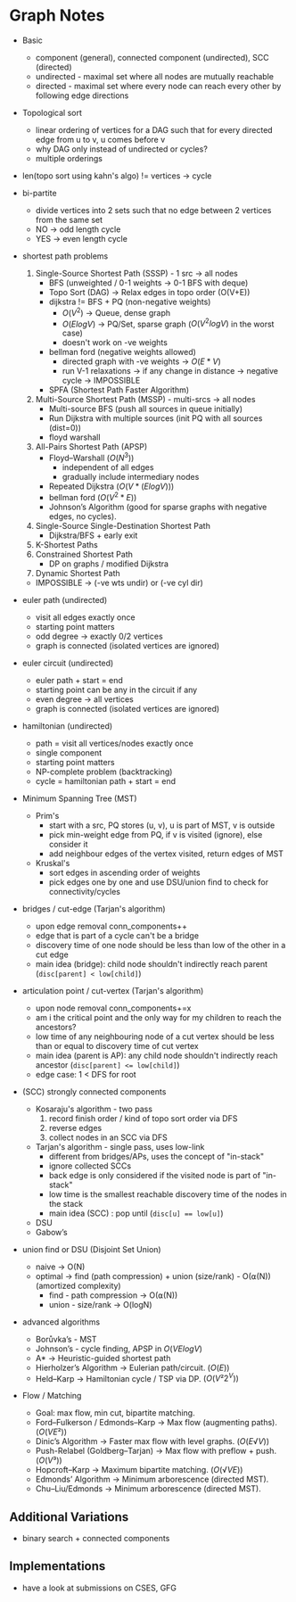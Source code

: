 # Graph Notes

- Basic
  - component (general), connected component (undirected), SCC (directed)
  - undirected - maximal set where all nodes are mutually reachable
  - directed - maximal set where every node can reach every other by following edge directions

- Topological sort
  - linear ordering of vertices for a DAG such that for
    every directed edge from u to v, u comes before v
  - why DAG only instead of undirected or cycles?
  - multiple orderings

- len(topo sort using kahn's algo) != vertices -> cycle

- bi-partite
  - divide vertices into 2 sets such that no edge between 2 vertices from the same set
  - NO -> odd length cycle
  - YES -> even length cycle

- shortest path problems
  1. Single-Source Shortest Path (SSSP) - 1 src → all nodes
     - BFS (unweighted / 0-1 weights → 0-1 BFS with deque)
     - Topo Sort (DAG) → Relax edges in topo order (O(V+E))
     - dijkstra != BFS + PQ (non-negative weights)
       - $O(V ^ 2)$ -> Queue, dense graph
       - $O(E logV)$ -> PQ/Set, sparse graph ($O(V ^ 2 logV)$ in the worst case)
       - doesn't work on -ve weights
     - bellman ford (negative weights allowed)
       - directed graph with -ve weights -> $O(E * V)$
       - run V-1 relaxations → if any change in distance → negative cycle → IMPOSSIBLE
     - SPFA (Shortest Path Faster Algorithm)
  2. Multi-Source Shortest Path (MSSP) - multi-srcs → all nodes
     - Multi-source BFS (push all sources in queue initially)
     - Run Dijkstra with multiple sources (init PQ with all sources (dist=0))
     - floyd warshall
  3. All-Pairs Shortest Path (APSP)
     - Floyd–Warshall $(O(N ^ 3))$
       - independent of all edges
       - gradually include intermediary nodes
     - Repeated Dijkstra $(O(V * (E log V)))$
     - bellman ford $(O(V ^ 2 * E))$
     - Johnson’s Algorithm (good for sparse graphs with negative edges, no cycles).
  4. Single-Source Single-Destination Shortest Path
     - Dijkstra/BFS + early exit
  5. K-Shortest Paths
  6. Constrained Shortest Path
     - DP on graphs / modified Dijkstra
  7. Dynamic Shortest Path
  - IMPOSSIBLE -> (-ve wts undir) or (-ve cyl dir)

- euler path (undirected)
  - visit all edges exactly once
  - starting point matters
  - odd degree -> exactly 0/2 vertices
  - graph is connected (isolated vertices are ignored)

- euler circuit (undirected)
  - euler path + start = end
  - starting point can be any in the circuit if any
  - even degree -> all vertices
  - graph is connected (isolated vertices are ignored)

- hamiltonian (undirected)
  - path = visit all vertices/nodes exactly once
  - single component
  - starting point matters
  - NP-complete problem (backtracking)
  - cycle = hamiltonian path + start = end

- Minimum Spanning Tree (MST)
  - Prim's
    - start with a src, PQ stores (u, v), u is part of MST, v is outside
    - pick min-weight edge from PQ, if v is visited (ignore), else consider it
    - add neighbour edges of the vertex visited, return edges of MST
  - Kruskal's
    - sort edges in ascending order of weights
    - pick edges one by one and use DSU/union find to check for connectivity/cycles

- bridges / cut-edge (Tarjan's algorithm)
  - upon edge removal conn_components++
  - edge that is part of a cycle can't be a bridge
  - discovery time of one node should be less than low of the other in a cut edge
  - main idea (bridge): child node shouldn't indirectly reach parent (`disc[parent] < low[child]`)

- articulation point / cut-vertex (Tarjan's algorithm)
  - upon node removal conn_components+=x
  - am i the critical point and the only way for my children to reach the ancestors?
  - low time of any neighbouring node of a cut vertex should be
    less than or equal to discovery time of cut vertex
  - main idea (parent is AP): any child node shouldn't indirectly reach ancestor (`disc[parent] <= low[child]`)
  - edge case: 1 < DFS for root

- (SCC) strongly connected components
  - Kosaraju's algorithm - two pass
    1. record finish order / kind of topo sort order via DFS
    2. reverse edges
    3. collect nodes in an SCC via DFS
  - Tarjan's algorithm - single pass, uses low-link
    - different from bridges/APs, uses the concept of "in-stack"
    - ignore collected SCCs
    - back edge is only considered if the visited node is part of "in-stack"
    - low time is the smallest reachable discovery time of the nodes in the stack
    - main idea (SCC) : pop until (`disc[u] == low[u]`)
  - DSU
  - Gabow’s

- union find or DSU (Disjoint Set Union)
  - naive -> O(N)
  - optimal -> find (path compression) + union (size/rank) - O(⍺(N)) (amortized complexity)
    - find - path compression -> O(⍺(N))
    - union - size/rank -> O(logN)

- advanced algorithms
  - Borůvka’s - MST
  - Johnson’s - cycle finding, APSP in $O(VE logV)$
  - A* → Heuristic-guided shortest path
  - Hierholzer’s Algorithm → Eulerian path/circuit. $(O(E))$
  - Held–Karp → Hamiltonian cycle / TSP via DP. $(O(V² 2^V))$

- Flow / Matching
  - Goal: max flow, min cut, bipartite matching.
  - Ford–Fulkerson / Edmonds–Karp → Max flow (augmenting paths). $(O(VE²))$
  - Dinic’s Algorithm → Faster max flow with level graphs. $(O(E√V))$
  - Push-Relabel (Goldberg–Tarjan) → Max flow with preflow + push. $(O(V³))$
  - Hopcroft–Karp → Maximum bipartite matching. $(O(√V E))$
  - Edmonds’ Algorithm → Minimum arborescence (directed MST).
  - Chu–Liu/Edmonds → Minimum arborescence (directed MST).

## Additional Variations

- binary search + connected components

## Implementations

- have a look at submissions on CSES, GFG
